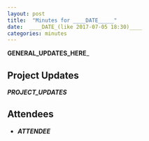 ```yaml
---
layout: post
title:  "Minutes for ____DATE_____"
date:  ____DATE_(like 2017-07-05 18:30)____
categories: minutes
---
```


____GENERAL_UPDATES_HERE_____

## Project Updates

_____PROJECT_UPDATES_____
  
## Attendees

- _____ATTENDEE_____
